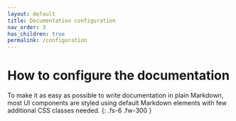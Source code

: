 ```yaml
---
layout: default
title: Documentation configuration 
nav_order: 3
has_children: true
permalink: /configuration
---
```


# How to configure the documentation

To make it as easy as possible to write documentation in plain Markdown, most UI components are styled using default Markdown elements with few additional CSS classes needed.
{: .fs-6 .fw-300 }
